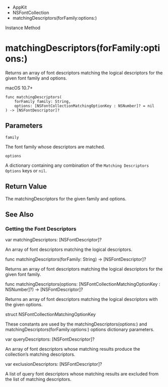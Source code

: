 

- AppKit
- NSFontCollection
-  matchingDescriptors(forFamily:options:) 

Instance Method

# matchingDescriptors(forFamily:options:)

Returns an array of font descriptors matching the logical descriptors for the given font family and options.

macOS 10.7+

``` source
func matchingDescriptors(
    forFamily family: String,
    options: [NSFontCollectionMatchingOptionKey : NSNumber]? = nil
) -> [NSFontDescriptor]?
```

## Parameters 

`family`  

The font family whose descriptors are matched.

`options`  

A dictionary containing any combination of the `Matching Descriptors Options` keys or `nil`.

## Return Value

The matchingDescriptors for the given family and options.

## See Also

### Getting the Font Descriptors

var matchingDescriptors: [NSFontDescriptor]?

An array of font descriptors matching the logical descriptors.

func matchingDescriptors(forFamily: String) -> [NSFontDescriptor]?

Returns an array of font descriptors matching the logical descriptors for the given font family.

func matchingDescriptors(options: [NSFontCollectionMatchingOptionKey : NSNumber]?) -> [NSFontDescriptor]?

Returns an array of font descriptors matching the logical descriptors with the given options.

struct NSFontCollectionMatchingOptionKey

These constants are used by the matchingDescriptors(options:) and matchingDescriptors(forFamily:options:) options dictionary parameters.

var queryDescriptors: [NSFontDescriptor]?

An array of font descriptors whose matching results produce the collection’s matching descriptors.

var exclusionDescriptors: [NSFontDescriptor]?

A list of query font descriptors whose matching results are excluded from the list of matching descriptors.

